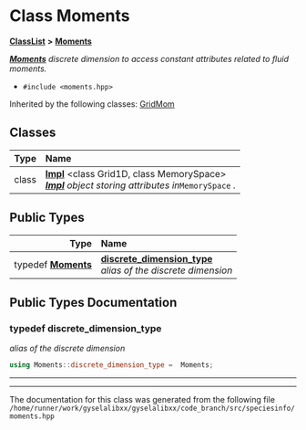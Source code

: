 

# Class Moments



[**ClassList**](annotated.md) **>** [**Moments**](classMoments.md)



[_**Moments**_](classMoments.md) _discrete dimension to access constant attributes related to fluid moments._

* `#include <moments.hpp>`





Inherited by the following classes: [GridMom](structGridMom.md)










## Classes

| Type | Name |
| ---: | :--- |
| class | [**Impl**](classMoments_1_1Impl.md) &lt;class Grid1D, class MemorySpace&gt;<br>[_**Impl**_](classMoments_1_1Impl.md) _object storing attributes in_`MemorySpace` _._ |


## Public Types

| Type | Name |
| ---: | :--- |
| typedef [**Moments**](classMoments.md) | [**discrete\_dimension\_type**](#typedef-discrete_dimension_type)  <br>_alias of the discrete dimension_  |
















































## Public Types Documentation




### typedef discrete\_dimension\_type 

_alias of the discrete dimension_ 
```C++
using Moments::discrete_dimension_type =  Moments;
```




<hr>

------------------------------
The documentation for this class was generated from the following file `/home/runner/work/gyselalibxx/gyselalibxx/code_branch/src/speciesinfo/moments.hpp`

